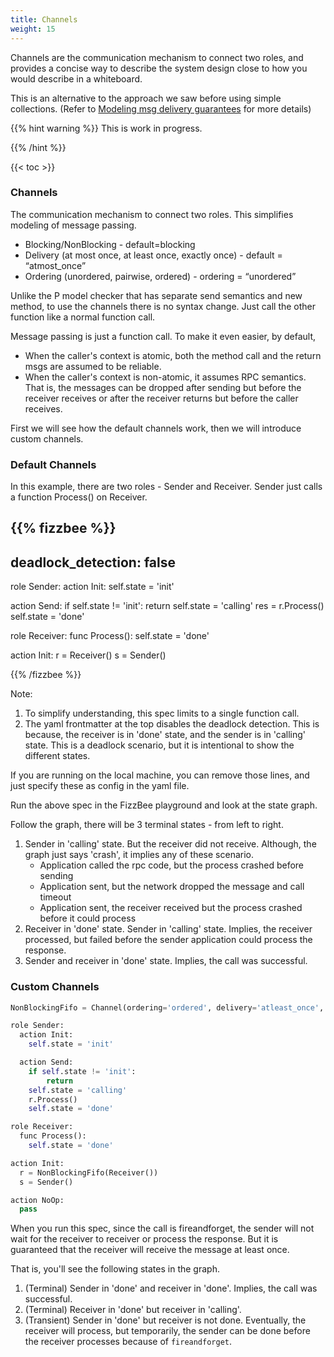 ```yaml
---
title: Channels
weight: 15
---
```


Channels are the communication mechanism to connect two roles, and provides a concise
way to describe the system design close to how you would describe in a whiteboard.

This is an alternative to the approach we saw before using simple collections.
(Refer to [Modeling msg delivery guarantees](/tutorials/msg-delivery-guarantees/) for more details)

{{% hint warning %}}
This is work in progress. 

{{% /hint %}}



{{< toc >}}

### Channels

The communication mechanism to connect two roles. 
This simplifies modeling of message passing.

- Blocking/NonBlocking  - default=blocking
- Delivery (at most once, at least once, exactly once) - default = “atmost_once”
- Ordering (unordered, pairwise, ordered) - ordering = “unordered”

Unlike the P model checker that has separate send semantics and new method, to use the channels
there is no syntax change. Just call the other function like a normal function call.

Message passing is just a function call. To make it even easier,
by default, 
- When the caller's context is atomic, both the method call and the return msgs are assumed to be reliable.
- When the caller's context is non-atomic, it assumes RPC semantics. That is, the messages can be
  dropped after sending but before the receiver receives or 
  after the receiver returns but before the caller receives.

First we will see how the default channels work, then we will introduce custom channels.

### Default Channels
In this example, there are two roles - Sender and Receiver. Sender just calls
a function Process() on Receiver.

{{% fizzbee %}}
---
deadlock_detection: false
---

role Sender:
  action Init:
    self.state = 'init'

  action Send:
    if self.state != 'init':
        return
    self.state = 'calling'
    res = r.Process()
    self.state = 'done'

role Receiver:
  func Process():
    self.state = 'done'

action Init:
  r = Receiver()
  s = Sender()

{{% /fizzbee %}}

Note:
1. To simplify understanding, this spec limits to a single function call.
2. The yaml frontmatter at the top disables the deadlock detection. This is because, the
   receiver is in 'done' state, and the sender is in 'calling' state. This is a deadlock
   scenario, but it is intentional to show the different states.

If you are running on the local machine, you can remove those lines, and just
specify these as config in the yaml file.

Run the above spec in the FizzBee playground and look at the state graph.

Follow the graph, there will be 3 terminal states - from left to right.

1. Sender in 'calling' state. But the receiver did not receive. Although, the graph just says 'crash',
   it implies any of these scenario.
   - Application called the rpc code, but the process crashed before sending
   - Application sent, but the network dropped the message and call timeout
   - Application sent, the receiver received but the process crashed before it could process
2. Receiver in 'done' state. Sender in 'calling' state. Implies, the receiver processed,
   but failed before the sender application could process the response.
3. Sender and receiver in 'done' state. Implies, the call was successful.


### Custom Channels

```python
NonBlockingFifo = Channel(ordering='ordered', delivery='atleast_once', blocking='fire_and_forget')

role Sender:
  action Init:
    self.state = 'init'

  action Send:
    if self.state != 'init':
        return
    self.state = 'calling'
    r.Process()
    self.state = 'done'

role Receiver:
  func Process():
    self.state = 'done'

action Init:
  r = NonBlockingFifo(Receiver())
  s = Sender()

action NoOp:
  pass
```

When you run this spec, since the call is fireandforget, the sender will not wait for the receiver to
receiver or process the response. But it is guaranteed that the receiver will receive the message at least once.

That is, you'll see the following states in the graph.

1. (Terminal) Sender in 'done' and receiver in 'done'. Implies, the call was successful.
2. (Terminal) Receiver in 'done' but receiver in 'calling'.
3. (Transient) Sender in 'done' but receiver is not done. Eventually, the receiver will process,
   but temporarily, the sender can be done before the receiver processes because of `fireandforget`.

